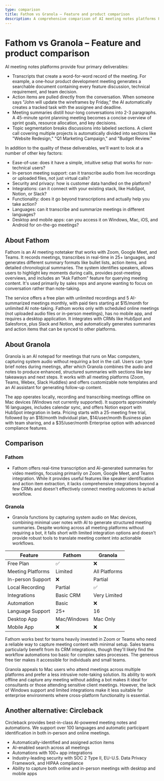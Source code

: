 ```yaml
---
type: comparison
title: Fathom vs Granola – Feature and product comparison
description: A comprehensive comparison of AI meeting notes platforms Fathom and Granola, evaluating their features, pricing, integrations, and use cases, with mention of Circleback as an alternative solution.
---
```


# Fathom vs Granola – Feature and product comparison

AI meeting notes platforms provide four primary deliverables:
* Transcripts that create a word-for-word record of the meeting. For example, a one-hour product development meeting generates a searchable document containing every feature discussion, technical requirement, and team decision.
* Action items are pulled directly from the conversation. When someone says "John will update the wireframes by Friday," the AI automatically creates a tracked task with the assignee and deadline.
* Meeting summaries distill hour-long conversations into 2-3 paragraphs. A 45-minute sprint planning meeting becomes a concise overview of sprint goals, resource allocation, and key decisions.
* Topic segmentation breaks discussions into labeled sections. A client call covering multiple projects is automatically divided into sections like "Website Redesign," "Q1 Marketing Campaign," and "Budget Review."

In addition to the quality of these deliverables, we'll want to look at a number of other key factors:
* Ease-of-use: does it have a simple, intuitive setup that works for non-technical users?
* In-person meeting support: can it transcribe audio from live recordings or uploaded files, not just virtual calls?
* Security and privacy: how is customer data handled on the platform?
* Integrations: can it connect with your existing stack, like HubSpot, Notion, or Slack?
* Functionality: does it go beyond transcriptions and actually help you take action?
* Languages: can it transcribe and summarize meetings in different languages?
* Desktop and mobile apps: can you access it on Windows, Mac, iOS, and Android for on-the-go meetings?

## About Fathom
Fathom is an AI meeting notetaker that works with Zoom, Google Meet, and Teams. It records meetings, transcribes in real-time in 25+ languages, and generates different summary formats like bullet lists, action items, and detailed chronological summaries. The system identifies speakers, allows users to highlight key moments during calls, provides post-meeting overviews, and includes an "Ask Fathom" feature for querying meeting content. It's used primarily by sales reps and anyone wanting to focus on conversation rather than note-taking.

The service offers a free plan with unlimited recordings and 5 AI-summarized meetings monthly, with paid tiers starting at $15/month for unlimited AI note-taking. Fathom works only with scheduled online meetings (not uploaded audio files or in-person meetings), has no mobile app, and requires a desktop application. It integrates with CRMs like HubSpot and Salesforce, plus Slack and Notion, and automatically generates summaries and action items that can be synced to other platforms.

## About Granola
Granola is an AI notepad for meetings that runs on Mac computers, capturing system audio without requiring a bot in the call. Users can type brief notes during meetings, after which Granola combines the audio and notes to produce enhanced, structured summaries with sections like key takeaways and next steps. It works with all meeting platforms (Zoom, Teams, Webex, Slack Huddles) and offers customizable note templates and an AI assistant for generating follow-up content.

The app operates locally, recording and transcribing meetings offline on Mac devices (Windows not currently supported). It supports approximately 16 languages, includes calendar sync, and offers Notion export with HubSpot integration in beta. Pricing starts with a 25-meeting free trial, followed by an $18/month Individual plan, $14/user/month Business plan with team sharing, and a $35/user/month Enterprise option with advanced compliance features.

## Comparison
### Fathom
* Fathom offers real-time transcription and AI-generated summaries for video meetings, focusing primarily on Zoom, Google Meet, and Teams integration. While it provides useful features like speaker identification and action item extraction, it lacks comprehensive integrations beyond a few CRMs and doesn't effectively connect meeting outcomes to actual workflow.

### Granola
* Granola functions by capturing system audio on Mac devices, combining minimal user notes with AI to generate structured meeting summaries. Despite working across all meeting platforms without requiring a bot, it falls short with limited integration options and doesn't provide robust tools to translate meeting content into actionable workflows.

| Feature | Fathom | Granola |
|---------|--------|---------|
| Free Plan | ✅ | ❌ |
| Meeting Platforms | Limited | All Platforms |
| In-person Support | ❌ | Partial |
| Local Recording | Partial | ✅ |
| Integrations | Basic CRM | Very Limited |
| Automation | Basic | ❌ |
| Language Support | 25+ | 16 |
| Desktop App | Mac/Windows | Mac Only |
| Mobile App | ❌ | ❌ |

Fathom works best for teams heavily invested in Zoom or Teams who need a reliable way to capture meeting content with minimal setup. Sales teams particularly benefit from its CRM integrations, though they'll likely find the workflow automations too basic for complex sales processes. The generous free tier makes it accessible for individuals and small teams.

Granola appeals to Mac users who attend meetings across multiple platforms and prefer a less intrusive note-taking solution. Its ability to work offline and capture any meeting without adding a bot makes it ideal for consultants or those attending sensitive client meetings. However, the lack of Windows support and limited integrations make it less suitable for enterprise environments where cross-platform functionality is essential.

## Another alternative: Circleback
Circleback provides best-in-class AI-powered meeting notes and automations. We support over 100 languages and automatic participant identification in both in-person and online meetings.
* Automatically-identified and assigned action items
* AI-enabled search across all meetings
* Automations with 100+ app integrations
* Industry-leading security with SOC 2 Type II, EU-U.S. Data Privacy Framework, and HIPAA compliance
* Ability to capture both online and in-person meetings with desktop and mobile apps